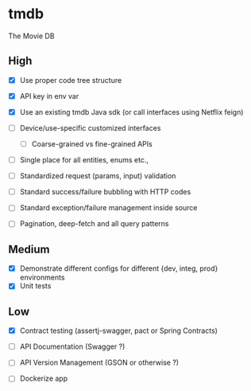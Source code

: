# tmdb
The Movie DB

## High
- [x] Use proper code tree structure
- [x] API key in env var
- [x] Use an existing tmdb Java sdk (or call interfaces using Netflix feign)
- [ ] Device/use-specific customized interfaces
   - [ ] Coarse-grained vs fine-grained APIs 
- [ ] Single place for all entities, enums etc.,
- [ ] Standardized request (params, input) validation
- [ ] Standard success/failure bubbling with HTTP codes
- [ ] Standard exception/failure management inside source
- [ ] Pagination, deep-fetch and all query patterns


## Medium
- [x] Demonstrate different configs for different {dev, integ, prod} environments
- [x] Unit tests

## Low
- [x] Contract testing (assertj-swagger, pact or Spring Contracts)
- [ ] API Documentation (Swagger ?)
- [ ] API Version Management (GSON or otherwise ?)
- [ ] Dockerize app

